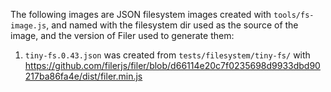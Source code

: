 The following images are JSON filesystem images created with
`tools/fs-image.js`, and named with the filesystem dir used
as the source of the image, and the version of Filer used to
generate them:

1. `tiny-fs.0.43.json` was created from `tests/filesystem/tiny-fs/` with https://github.com/filerjs/filer/blob/d66114e20c7f0235698d9933dbd90217ba86fa4e/dist/filer.min.js

